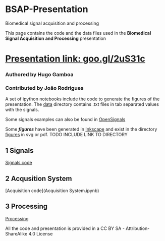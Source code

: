 ﻿# BSAP-Presentation
Biomedical signal acquisition and processing

This page contains the code and the data files used in the **Biomedical Signal Acquisition and Processing** presentation 

# [Presentation link: goo.gl/2uS31c](http://goo.gl/2uS31c)   

### **Authored** by Hugo Gamboa

### **Contributed** by João Rodrigues

A set of ipython notebooks include the code to generate the figures of the presentation. The [data](data/) directory contains .txt files in tab separated values with the signals. 

Some signals examples can also be found in [OpenSignals](http://biosignalsplux.com/en/learn/signal-samples)

Some ***figures*** have been generated in [Inkscape](www.inkscape.org) and exist in the directory [figures](/figures) in svg or pdf.
TODO INCLUDE LINK TO DIRECTORY
## 1 Signals

[Signals code](Signals.ipynb)

## 2 Acqusition System

[Acquisition code](Acquisition System.ipynb)

## 3 Processing

[Processing](Processing.ipynb)


All the code and presentation is provided in a CC BY SA - Attribution-ShareAlike 4.0 License
